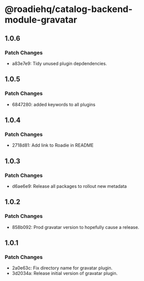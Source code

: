 # @roadiehq/catalog-backend-module-gravatar

## 1.0.6

### Patch Changes

- a83e7e9: Tidy unused plugin depdendencies.

## 1.0.5

### Patch Changes

- 6847280: added keywords to all plugins

## 1.0.4

### Patch Changes

- 2718d81: Add link to Roadie in README

## 1.0.3

### Patch Changes

- d6ae6e9: Release all packages to rollout new metadata

## 1.0.2

### Patch Changes

- 858b092: Prod gravatar version to hopefully cause a release.

## 1.0.1

### Patch Changes

- 2a0e63c: Fix directory name for gravatar plugin.
- 3d2034a: Release initial version of gravatar plugin.
